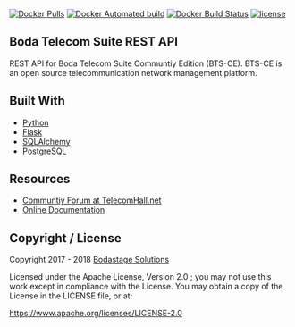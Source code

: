 [![Docker Pulls](https://img.shields.io/docker/pulls/bodastage/bts-ce-api.svg)]() [![Docker Automated build](https://img.shields.io/docker/automated/bodastage/bts-ce-api.svg)]() [![Docker Build Status](https://img.shields.io/docker/build/bodastage/bts-ce-api.svg)]() [![license](https://img.shields.io/github/license/bodastage/bts-ce-api.svg)](https://github.com/bodastage/bts-ce-api/blob/master/LICENCE) 

## Boda Telecom Suite  REST API
REST API for Boda Telecom Suite Communtiy Edition (BTS-CE). BTS-CE is an open source telecommunication network management platform.


## Built With
- [Python](https://www.python.org)
- [Flask](http://flask.pocoo.org/)
- [SQLAlchemy](https://www.sqlalchemy.org/)
- [PostgreSQL](https://www.postgresql.org/)

## Resources

* [Communtiy Forum at TelecomHall.net](http://telecomHall.net)
* [Online Documentation](http://bts.bodastage.org)

## Copyright / License
Copyright 2017 - 2018 [Bodastage Solutions](http://www.bodastage.com)

Licensed under the Apache License, Version 2.0 ; you may not use this work except in compliance with the License. You may obtain a copy of the License in the LICENSE file, or at:

https://www.apache.org/licenses/LICENSE-2.0


